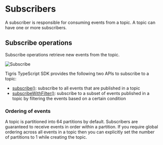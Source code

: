 # Subscribers

A subscriber is responsible for consuming events from a topic. A topic can
have one or more subscribers.

## Subscribe operations

Subscribe operations retrieve new events from the topic.

![Subscribe](/img/subscribe.jpg)

Tigris TypeScript SDK provides the following two APIs to subscribe to a topic:

- [subscribe()](../typescript/publish_subscribe#subscribe-to-a-topic):
  subscribe to all events that are published in a topic
- [subscribeWithFilter()](../typescript/publish_subscribe#subscribe-to-only-messages-that-you-need):
  subscribe to a subset of events published in a topic by filtering the
  events based on a certain condition

### Ordering of events

A topic is partitioned into 64 partitions by default. Subscribers are
guaranteed to receive events in order within a partition. If you require
global ordering across all events in a topic then you can explicitly set the
number of partitions to 1 while creating the topic.
